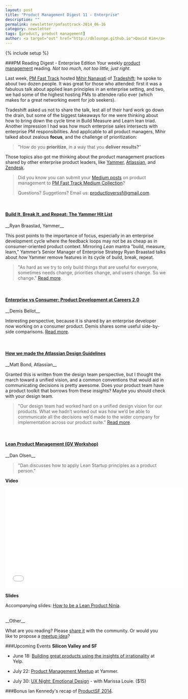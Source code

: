 ```yaml
---
layout: post
title: "Product Management Digest 11 - Enterprise"
description: ""
permalink: newsletter/pmfasttrack-2014_06-16
category: newsletter
tags: [product, product management]
author: <a target="out" href="http://dklounge.github.io">David Kim</a>
---
```

{% include setup %}

###PM Reading Digest - Enterprise Edition
Your weekly <a target="_" href="http://productmanagementfasttrack.com/">product management</a> reading. _Not too much, not too little, just right_.

Last week, <a href="http://productmanagementfasttrack.com/">PM Fast Track</a> hosted <a target="_" href="http://www.linkedin.com/in/mihirnanavati">Mihir Nanavati</a> of <a target="_" href="http://tradeshift.com/">Tradeshift</a>; he spoke to about two dozen people. It was great for those who attended: first it was a fabulous talk about applied lean principles in an enterprise setting, and two, we had some of the highest hosting PMs to attendee ratio ever (which makes for a great networking event for job seekers).

Tradeshift asked us not to share the talk, lest all of their hard work go down the drain, but some of the biggest takeaways for me were thinking about how to bring down the cycle time in Build Measure and Learn lean triad.  Another impression I had was how much enterprise sales intersects with enterprise PM responsibilities.  And applicable to all product managers, Mihir talked about zealous __focus__, and the challenge of prioritization:

>"How do you __prioritize__, in a way that you __deliver results?__"
>

Those topics also got me thinking about the product management practices shared by other enterprise product leaders, like <a target="_" href="https://www.yammer.com/">Yammer</a>, <a target="_" href="https://www.atlassian.com/">Atlassian</a>, and <a target="_" href="http://www.zendesk.com/">Zendesk</a>.

>Did you know you can submit your <a target="_" href="https://medium.com/">Medium posts</a> on product management to <a target="_" href="http://medium.com/product-management-fast-track">PM Fast Track Medium Collection</a>?
>
>Questions?  Suggetions?  Email us: <a href="mailto:productloverssf@gmail.com">productloverssf@gmail.com</a>.
>

<br />

<h4><a target="out" href="https://medium.com/p/13567fd6a6ed">Build It, Break It, and Repeat: The Yammer Hit List</a></h4>
__Ryan Braastad, Yammer__

This post points to the importance of focus, especially in an enterprise development cycle where the feedback loops may not be as cheap as in consumer-oriented product context.  Mirroring _Lean_ mantra "build, measure, learn," Yammer’s Senior Manager of Enterprise Strategy Ryan Braastad talks about _how_ Yammer remove features in its cycle of build, break, repeat.

>"As hard as we try to only build things that are useful for everyone, sometimes needs change, priorities change, and users change. So we change." <a target="_" href="https://medium.com/p/13567fd6a6ed">Read more</a>.
>

<br />
<h4><a target="_" href="http://blog.stackoverflow.com/2012/03/enterprise-vs-consumer-development/">Enterprise vs Consumer: Product Development at Careers 2.0</a></h4>
__Demis Bellot__

Interesting perspective, because it is shared by an enterprise developer now working on a consumer product.  Demis shares some useful side-by-side comparisons. <a target="_" href="http://blog.stackoverflow.com/2012/03/enterprise-vs-consumer-development/">Read more</a>.

<br />
<h4><a target="_" href="https://medium.com/what-i-learned-building/how-we-made-the-atlassian-design-guidelines-d59a67d6d8eb">How we made the Atlassian Design Guidelines</a></h4>
__Matt Bond, Atlassian__

Granted this is written from the design team perspective, but I thought the march toward a unified vision, and a common conventions that would aid in communicating decisions is pretty awesome.  Does your product team have a product toolkit that borrows from these insights?  Maybe you should check with your design team.

>"Our design team had worked hard on a unified design vision for our products. What we hadn’t worked out was how we’d be able to communicate all the decisions we’d made to the wider company for implementation across our product suite."  <a target="_" href="https://medium.com/what-i-learned-building/how-we-made-the-atlassian-design-guidelines-d59a67d6d8eb">Read more</a>.
>

<br />
<h4><a target="_" href="http://www.gv.com/lib/lean-product-management">Lean Product Management (GV Workshop)</a></h4>
__Dan Olsen__

>"Dan discusses how to apply Lean Startup principles as a product person."
>

__Video__

<iframe width="560" height="315" src="//www.youtube.com/embed/mIBccpqUcgY?rel=0" frameborder="0" allowfullscreen></iframe>

__Slides__

Accompanying slides: <a target="_" href="http://olsensolutions.com/How-To-Be-A-Lean-Product-Ninja-by-Dan-Olsen.pdf">How to be a Lean Product Ninja</a>.

<br />
__Other__

What are you reading? Please <a target="_" href="http://goo.gl/9FFpkg">share it</a> with the community.  Or would you like to propose a <a target="_" href="http://goo.gl/OnxAj2">meetup idea</a>?

###Upcoming Events
__Silicon Valley and SF__

* June 18: <a target="_" href="http://goo.gl/gkIxIM">Building great products using the insights of irrationality</a> at Yelp.

* July 22: <a target="_" href="http://www.meetup.com/SF-Product-Managers/events/188583982/">Product Management Meetup</a> at Yammer.

* July 30: <a target="_" href="http://www.eventbrite.com/e/uxnight-sv-emotional-design-tickets-11979708631">UX Night: Emotional Design</a> - with Marissa Louie. ($15)

###Bonus
Ian Kennedy\'s recap of <a target="_" href="http://everwas.com/2014/06/productsf-2014.html">ProductSF 2014</a>.

